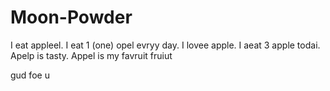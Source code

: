 # Moon-Powder

I eat appleel. I eat 1 (one) opel evryy day. I lovee apple. I aeat 3 apple todai. Apelp is tasty. Appel is my favruit fruiut

gud foe u
